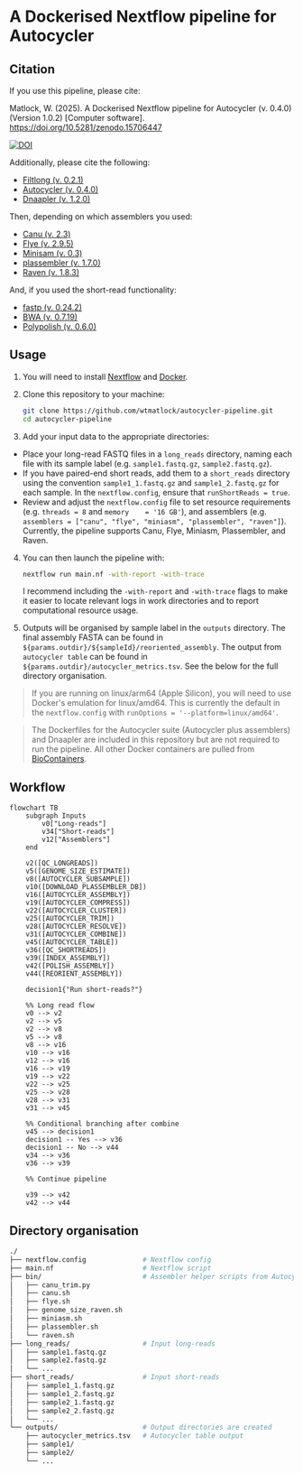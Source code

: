 # A Dockerised Nextflow pipeline for Autocycler

## Citation

If you use this pipeline, please cite:

Matlock, W. (2025). A Dockerised Nextflow pipeline for Autocycler (v. 0.4.0) (Version 1.0.2) [Computer software]. https://doi.org/10.5281/zenodo.15706447

[![DOI](https://zenodo.org/badge/DOI/10.5281/zenodo.15706447.svg)](https://doi.org/10.5281/zenodo.15706447)

Additionally, please cite the following:

- [Filtlong (v. 0.2.1)](https://github.com/rrwick/Filtlong)
- [Autocycler (v. 0.4.0)](https://github.com/rrwick/Autocycler)
- [Dnaapler (v. 1.2.0)](https://github.com/gbouras13/dnaapler)

Then, depending on which assemblers you used:

- [Canu (v. 2.3)](https://github.com/marbl/canu)
- [Flye (v. 2.9.5)](https://github.com/mikolmogorov/Flye)
- [Minisam (v. 0.3)](https://github.com/lh3/miniasm)
- [plassembler (v. 1.7.0)](https://github.com/gbouras13/plassembler)
- [Raven (v. 1.8.3)](https://github.com/lbcb-sci/raven)

And, if you used the short-read functionality:

- [fastp (v. 0.24.2)](https://github.com/OpenGene/fastp)
- [BWA (v. 0.7.19)](https://github.com/lh3/bwa)
- [Polypolish (v. 0.6.0)](https://github.com/rrwick/Polypolish)

## Usage

1. You will need to install [Nextflow](https://nextflow.io/docs/latest/install.html) and [Docker](https://docs.docker.com/engine/install/).

2. Clone this repository to your machine:

   ```bash
   git clone https://github.com/wtmatlock/autocycler-pipeline.git
   cd autocycler-pipeline
   ```

3. Add your input data to the appropriate directories:

- Place your long-read FASTQ files in a `long_reads` directory, naming each file with its sample label (e.g. `sample1.fastq.gz`, `sample2.fastq.gz`).
- If you have paired-end short reads, add them to a `short_reads` directory using the convention `sample1_1.fastq.gz` and `sample1_2.fastq.gz` for each sample. In the `nextflow.config`, ensure that `runShortReads = true`. 
- Review and adjust the `nextflow.config` file to set resource requirements (e.g. `threads = 8` and `memory    = '16 GB'`), and assemblers (e.g. `assemblers = ["canu", "flye", "miniasm", "plassembler", "raven"]`). Currently, the pipeline supports Canu, Flye, Miniasm, Plassembler, and Raven.

4. You can then launch the pipeline with:
   ```bash
   nextflow run main.nf -with-report -with-trace
   ```
   I recommend including the `-with-report` and `-with-trace` flags to make it easier to locate relevant logs in work directories and to report computational resource usage.

5. Outputs will be organised by sample label in the `outputs` directory. The final assembly FASTA can be found in `${params.outdir}/${sampleId}/reoriented_assembly`. The output from `autocycler table` can be found in `${params.outdir}/autocycler_metrics.tsv`. See the below for the full directory organisation.

> If you are running on linux/arm64 (Apple Silicon), you will need to use Docker's emulation for linux/amd64. This is currently the default in the `nextflow.config` with `runOptions = '--platform=linux/amd64'`.

> The Dockerfiles for the Autocycler suite (Autocycler plus assemblers) and Dnaapler are included in this repository but are not required to run the pipeline. All other Docker containers are pulled from [BioContainers](https://biocontainers.pro).

## Workflow

```mermaid
flowchart TB
    subgraph Inputs
        v0["Long-reads"]
        v34["Short-reads"]
        v12["Assemblers"]
    end

    v2([QC_LONGREADS])
    v5([GENOME_SIZE_ESTIMATE])
    v8([AUTOCYCLER_SUBSAMPLE])
    v10([DOWNLOAD_PLASSEMBLER_DB])
    v16([AUTOCYCLER_ASSEMBLY])
    v19([AUTOCYCLER_COMPRESS])
    v22([AUTOCYCLER_CLUSTER])
    v25([AUTOCYCLER_TRIM])
    v28([AUTOCYCLER_RESOLVE])
    v31([AUTOCYCLER_COMBINE])
    v45([AUTOCYCLER_TABLE])
    v36([QC_SHORTREADS])
    v39([INDEX_ASSEMBLY])
    v42([POLISH_ASSEMBLY])
    v44([REORIENT_ASSEMBLY])

    decision1{"Run short-reads?"}

    %% Long read flow
    v0 --> v2
    v2 --> v5
    v2 --> v8
    v5 --> v8
    v8 --> v16
    v10 --> v16
    v12 --> v16
    v16 --> v19
    v19 --> v22
    v22 --> v25
    v25 --> v28
    v28 --> v31
    v31 --> v45

    %% Conditional branching after combine
    v45 --> decision1
    decision1 -- Yes --> v36
    decision1 -- No --> v44
    v34 --> v36
    v36 --> v39

    %% Continue pipeline

    v39 --> v42
    v42 --> v44
```

## Directory organisation

```bash
./
├── nextflow.config              # Nextflow config
├── main.nf                      # Nextflow script
├── bin/                         # Assembler helper scripts from Autocycler
│   ├── canu_trim.py
│   ├── canu.sh
│   ├── flye.sh
│   ├── genome_size_raven.sh
│   ├── miniasm.sh
│   ├── plassembler.sh
│   └── raven.sh
├── long_reads/                  # Input long-reads
│   ├── sample1.fastq.gz
│   ├── sample2.fastq.gz
│   └── ...
├── short_reads/                 # Input short-reads
│   ├── sample1_1.fastq.gz
│   ├── sample1_2.fastq.gz
│   ├── sample2_1.fastq.gz
│   ├── sample2_2.fastq.gz
│   └── ...
└── outputs/                     # Output directories are created
    ├── autocycler_metrics.tsv   # Autocycler table output
    ├── sample1/
    ├── sample2/
    └── ...
```
